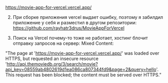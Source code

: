 https://movie-app-for-vercel.vercel.app/

2) При сборке приложения vercel выдает ошибку, поэтому я забилдил приложение у себя и разместил в другом репозитории: https://github.com/rayhatr3drus/MovieAppForVercel

2) Поиск на Vercel почему-то тоже не работает, хостинг блочит отправку запросов на сервер: Mixed Content: 

"The page at 'https://movie-app-for-vercel.vercel.app/' was loaded over HTTPS, but requested an insecure resource 'http://api.themoviedb.org/3/search/movie?api_key=08559ab4802619d1ea086ca807344fd9&page=2&query=hello'. This request has been blocked; the content must be served over HTTPS."
